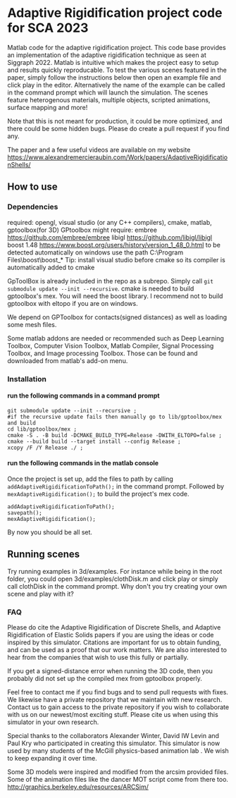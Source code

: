 # Adaptive Rigidification project code for SCA 2023
Matlab code for the adaptive rigidification project. This code base provides an implementation of the adaptive rigidification technique as seen at Siggraph 2022. Matlab is intuitive which makes the project easy to setup and results quickly reproducable. To test the various scenes featured in the paper, simply follow the instructions below then open an example file and click play in the editor. Alternatively the name of the example can be called in the command prompt which will launch the simulation. The scenes feature heterogenous materials, multiple objects, scripted animations, surface mapping and more!

Note that this is not meant for production, it could be more optimized, and there could be some hidden bugs.
Please do create a pull request if you find any.

The paper and a few useful videos are available on my website https://www.alexandremercieraubin.com/Work/papers/AdaptiveRigidificationShells/

## How to use

### Dependencies
required: opengl, visual studio (or any C++ compilers), cmake, matlab, gptoolbox(for 3D)
GPtoolbox might require: 
	embree https://github.com/embree/embree
	libigl https://github.com/libigl/libigl
	boost 1.48 https://www.boost.org/users/history/version_1_48_0.html
	to be detected automatically on windows use the path C:\Program Files\boost\boost_*
Tip: install visual studio before cmake so its compiler is automatically added to cmake

GpToolBox is already included in the repo as a subrepo. Simply call `git submodule update --init --recursive`.
cmake is needed to build gptoolbox's mex. You will need the boost library. 
I recommend not to build gptoolbox with eltopo if you are on windows.

We depend on GPToolbox for contacts(signed distances) as well as loading some mesh files.

Some matlab addons are needed or recommended such as Deep Learning Toolbox, Computer Vision Toolbox, Matlab Compiler, Signal Processing Toolbox, and Image processing Toolbox. Those can be found and downloaded from matlab's add-on menu.

### Installation
#### run the following commands in a command prompt
```
git submodule update --init --recursive ;
#if the recursive update fails then manually go to lib/gptoolbox/mex and build
cd lib/gptoolbox/mex ;
cmake -S . -B build -DCMAKE_BUILD_TYPE=Release -DWITH_ELTOPO=false ;
cmake --build build --target install --config Release ;
xcopy /F /Y Release ./ ;
```

#### run the following commands in the matlab console
Once the project is set up, add the files to path by calling `addAdaptiveRigidificationToPath();` in the command prompt.
Followed by `mexAdaptiveRigidification();` to build the project's mex code.
```
addAdaptiveRigidificationToPath();
savepath();
mexAdaptiveRigidification();
```
By now you should be all set.

## Running scenes
Try running examples in 3d/examples.
For instance while being in the root folder, you could open 3d/examples/clothDisk.m and click play or simply call clothDisk in the command prompt.
Why don't you try creating your own scene and play with it?

### FAQ
Please do cite the Adaptive Rigidification of Discrete Shells, and Adaptive Rigidification of Elastic Solids papers if you are using the ideas or code inspired by this simulator. 
Citations are important for us to obtain funding, and can be used as a proof that our work matters. 
We are also interested to hear from the companies that wish to use this fully or partially.

If you get a signed-distance error when running the 3D code, then you probably did not set up the compiled mex from gptoolbox properly.

Feel free to contact me if you find bugs and to send pull requests with fixes. 
We likewise have a private repository that we maintain with new research. 
Contact us to gain access to the private repository if you wish to collaborate with us on our newest/most exciting stuff.
Please cite us when using this simulator in your own research.

Special thanks to the collaborators Alexander Winter, David IW Levin and Paul Kry who participated in creating this simulator.
This simulator is now used by many students of the McGill physics-based animation lab .
We wish to keep expanding it over time.

Some 3D models were inspired and modified from the arcsim provided files.
Some of the animation files like the dancer MOT script come from there too.
http://graphics.berkeley.edu/resources/ARCSim/

